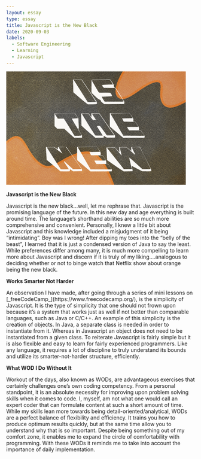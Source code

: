 ```yaml
---
layout: essay
type: essay
title: Javascript is the New Black
date: 2020-09-03
labels:
  - Software Engineering
  - Learning
  - Javascript
---
```


<img class="ui center image" src="../images/orange-black.gif">

**Javascript is the New Black**
<p>Javascript is the new black...well, let me rephrase that. Javascript is the promising language of the future. In this new day and age everything is built around time. The language’s shorthand abilities are so much more comprehensive and convenient. Personally, I knew a little bit about Javascript and this knowledge included a misjudgment of it being “intimidating”. Boy was I wrong! After dipping my toes into the “belly of the beast”, I learned that it is just a condensed version of Java to say the least. While preferences differ among many, it is much more compelling to learn more about Javascript and discern if it is truly of my liking....analogous to deciding whether or not to binge watch that Netflix show about orange being the new black.</p>

**Works Smarter Not Harder**
<p>An observation I have made, after going through a series of mini lessons on [_freeCodeCamp_](https://www.freecodecamp.org/), is the simplicity of Javascript. It is the type of simplicity that one should not frown upon because it’s a system that works just as well if not better than comparable languages, such as Java or C/C++. An example of this simplicity is the creation of objects. In Java, a separate class is needed in order to instantiate from it. Whereas in Javascript an object does not need to be instantiated from a given class. To reiterate Javascript is fairly simple but it is also flexible and easy to learn for fairly experienced programmers. Like any language, it requires a lot of discipline to truly understand its bounds and utilize its smarter-not-harder structure, efficiently.</p>
	

**What WOD I Do Without It**
<p>Workout of the days, also known as WODs, are advantageous exercises that certainly challenges one’s own coding competency. From a personal standpoint, it is an absolute necessity for improving upon problem solving skills when it comes to code. I, myself, am not what one would call an expert coder that can formulate content at such a short amount of time. While my skills lean more towards being detail-oriented/analytical, WODs are a perfect balance of flexibility and efficiency. It trains you how to produce optimum results quickly, but at the same time allow you to understand why that is so important. Despite being something out of my comfort zone, it enables me to expand the circle of comfortability with programming. With these WODs it reminds me to take into account the importance of daily implementation.</p>
